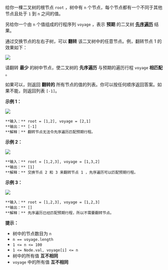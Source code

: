 给你一棵二叉树的根节点 `root` ，树中有 `n` 个节点，每个节点都有一个不同于其他节点且处于 `1` 到 `n` 之间的值。

另给你一个由 `n` 个值组成的行程序列 `voyage` ，表示 **预期** 的二叉树
[**先序遍历**](https://baike.baidu.com/item/%E5%85%88%E5%BA%8F%E9%81%8D%E5%8E%86/6442839?fr=aladdin)
结果。

通过交换节点的左右子树，可以 **翻转** 该二叉树中的任意节点。例，翻转节点 1 的效果如下：

![](https://assets.leetcode.com/uploads/2021/02/15/fliptree.jpg)

请翻转 **最少** 的树中节点，使二叉树的 **先序遍历** 与预期的遍历行程 `voyage` **相匹配** 。

如果可以，则返回 **翻转的** 所有节点的值的列表。你可以按任何顺序返回答案。如果不能，则返回列表 `[-1]`。

**示例 1：**

![](https://assets.leetcode.com/uploads/2019/01/02/1219-01.png)

    
    
    **输入：** root = [1,2], voyage = [2,1]
    **输出：** [-1]
    **解释：** 翻转节点无法令先序遍历匹配预期行程。
    

**示例 2：**

![](https://assets.leetcode.com/uploads/2019/01/02/1219-02.png)

    
    
    **输入：** root = [1,2,3], voyage = [1,3,2]
    **输出：** [1]
    **解释：** 交换节点 2 和 3 来翻转节点 1 ，先序遍历可以匹配预期行程。

**示例 3：**

![](https://assets.leetcode.com/uploads/2019/01/02/1219-02.png)

    
    
    **输入：** root = [1,2,3], voyage = [1,2,3]
    **输出：** []
    **解释：** 先序遍历已经匹配预期行程，所以不需要翻转节点。
    

**提示：**

  * 树中的节点数目为 `n`
  * `n == voyage.length`
  * `1 <= n <= 100`
  * `1 <= Node.val, voyage[i] <= n`
  * 树中的所有值 **互不相同**
  * `voyage` 中的所有值 **互不相同**

